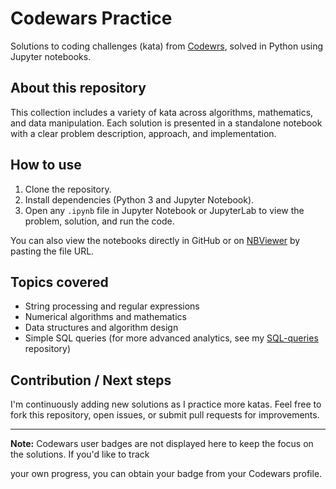 # Codewars Practice

Solutions to coding challenges (kata) from [Codewrs](https://www.codewars.com/), solved in Python using Jupyter notebooks.

## About this repository

This collection includes a variety of kata across algorithms, mathematics, and data manipulation. Each solution is presented in a standalone notebook with a clear problem description, approach, and implementation.

## How to use

1. Clone the repository.
2. Install dependencies (Python 3 and Jupyter Notebook).
3. Open any `.ipynb` file in Jupyter Notebook or JupyterLab to view the problem, solution, and run the code.

You can also view the notebooks directly in GitHub or on [NBViewer](https://nbviewer.org/) by pasting the file URL.

## Topics covered

- String processing and regular expressions
- Numerical algorithms and mathematics
- Data structures and algorithm design
- Simple SQL queries (for more advanced analytics, see my [SQL-queries](https://github.com/utsapoddar/SQL-queries) repository)

## Contribution / Next steps

I'm continuously adding new solutions as I practice more katas. Feel free to fork this repository, open issues, or submit pull requests for improvements.

---

**Note:** Codewars user badges are not displayed here to keep the focus on the solutions. If you'd like to track 
<!-- Minor formatting update -->your own progress, you can obtain your badge from your Codewars profile.
